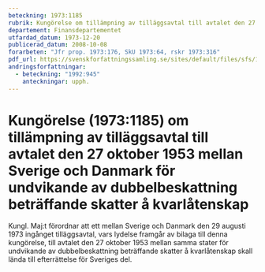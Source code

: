 ```yaml
---
beteckning: 1973:1185
rubrik: Kungörelse om tillämpning av tilläggsavtal till avtalet den 27 oktober 1953 mellan Sverige och Danmark för undvikande av dubbelbeskattning beträffande skatter å kvarlåtenskap
departement: Finansdepartementet
utfardad_datum: 1973-12-20
publicerad_datum: 2008-10-08
forarbeten: "Jfr prop. 1973:176, SkU 1973:64, rskr 1973:316"
pdf_url: https://svenskforfattningssamling.se/sites/default/files/sfs/1973-12/SFS1973-1185.pdf
andringsforfattningar:
  - beteckning: "1992:945"
    anteckningar: upph.
---
```


# Kungörelse (1973:1185) om tillämpning av tilläggsavtal till avtalet den 27 oktober 1953 mellan Sverige och Danmark för undvikande av dubbelbeskattning beträffande skatter å kvarlåtenskap

Kungl. Maj:t förordnar att ett mellan Sverige och Danmark den 29 augusti 1973 ingånget tilläggsavtal, vars lydelse framgår av bilaga till denna kungörelse, till avtalet den 27 oktober 1953 mellan samma stater för undvikande av dubbelbeskattning beträffande skatter å kvarlåtenskap skall lända till efterrättelse för Sveriges del.